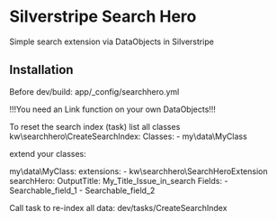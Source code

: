 # Silverstripe Search Hero
Simple search extension via DataObjects in Silverstripe

## Installation

Before dev/build:
app/_config/searchhero.yml

!!!You need an Link function on your own DataObjects!!!

To reset the search index (task) list all classes
kw\searchhero\CreateSearchIndex:
  Classes:
    - my\data\MyClass


extend your classes:

my\data\MyClass:
  extensions:
    - kw\searchhero\SearchHeroExtension
  searchHero:
    OutputTitle: My_Title_Issue_in_search
    Fields:
      - Searchable_field_1
      - Searchable_field_2

Call task to re-index all data:
dev/tasks/CreateSearchIndex





